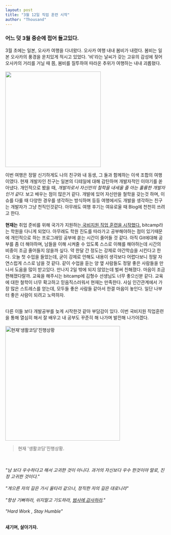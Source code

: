 ```yaml
---
layout: post
title: "3월 12일 직업 훈련 시작"
author: "Thousand"
---
```


<h3>어느 덧 3월 중순에 접어 들고있다. </h3>3월 초에는 일본, 오사카 여행을 다녀왔다. 오사카 여행 내내 봄비가 내렸다. 봄비는 일본 오사카의 풍경을 운치있게 적시고 있었다. '비'라는 날씨가 갖는 고유의 감성에 젖어 오사카의 거리를 거닐 때 쯤, 봄비를 질투하여 따라온 추위가 여행하는 내내 괴롭혔다.
<br><br>
<img src='{{"/assets/img/osaka-inarisinsa.jpg"| relative_url}}' height="300">

이번 여행은 정말 신기하게도 나의 친구와 내 동생, 그 둘과 함께하는 이색 조합의 여행이였다. 현재 개발자인 친구는 일본의 디테일에 대해 감탄하며 개발자적인 이야기를 쏟아냈다. 개인적으로 봤을 때, *개발자로서 자신만의 철학을 내세울 줄 아는 훌륭한 개발자인거 같다.* 보고 배우는 점이 많은거 같다. 개발에 있어 자신만을 철학을 갖는것 하며, 이슈를 다룰 때 다양한 경우를 생각하는 방식하며 등등 여행에서도 개발을 생각하는 친구는 개발자가 그냥 천직인것같다. 아무래도 여행 후기는 여유로울 때 Blog에 천천히 쓰려고 한다.
<br><br>
**현재는** 취업 준비를 위해 국가가 지원하는<u> 국비지원 직업 훈련을 시작했다.</u> bitcamp라는 학원을 다니게 되었다. 아무래도 학원 진도를 따라가고 공부해야하는 점이 있기때문에 개인적으로 하는 프로그래밍 공부에 쏟는 시간이 줄어들 것 같다. 아직 Git에대해 공부를 좀 더 해야하며, 남들을 이해 시켜줄 수 있도록 스스로 이해를 해야하는데 시간의 비중이 조금 줄어들지 않을까 싶다. 약 한달 간 정도는 강제로 야간학습을 시킨다고 한다. 오늘 첫 수업을 들었는데, 굳이 강제로 안해도 내용이 생각보다 어렵다보니 정말 자연스럽게 스스로 남을 것 같다. 같이 수업을 듣는 양 옆 사람들도 정말 좋은 사람들을 만나서 도움을 많이 받고있다. 만나지 2일 밖에 되지 않았는데 벌써 친해졌다. 마음이 조금 편해졌다랄까.
교육을 해주시는 bitcamp에 김형수 선생님도 너무 좋으신분 같다. 교육에 대한 철학이 너무 확고하고 믿음직스러워서 현재는 만족한다. 사실 인간관계에서 가장 많은 스트레스를 얻는데, 모두들 좋은 사람들 같아서 한결 마음이 놓인다. 일단 나부터 좋은 사람이 되려고 노력하자.<br><br>

다른 이들 보다 개발공부를 늦게 시작한것 같아 부담감이 있다. 이번 국비지원 직업훈련을 통해 열심히 해서 잘 배우고 내 공부도 꾸준히 해 나가며 발전해 나가야겠다.<br><br>
<img src='{{"/assets/img/03-12-study-status.png"| relative_url}}' alt="현재'생활코딩'진행상황" width='360'>

>현재 '생활코딩'진행상황.


<br><br>
*"남 보다 우수하다고 해서 고귀한 것이 아니다. 과거의 자신보다 우수 한것이야 말로, 진정 고귀한 것이다."*
<br><br>
*"게으른 자의 길은 가시 울타리 같으나, 정직한 자의 길은 대로니라"*
<br><br>
*"항상 기뻐하라, 쉬지말고 기도하라, <u>범사에 감사하라</u>."*
<br><br>
*"Hard Work , Stay Humble"*<br><br>

**새기며, 살아가자.**
